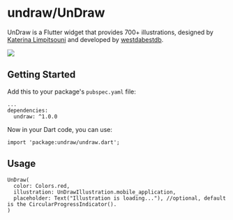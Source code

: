 # undraw/UnDraw

UnDraw is a Flutter widget that provides 700+ illustrations, designed by [Katerina Limpitsouni](https://twitter.com/ninalimpi) and developed by [westdabestdb](https://www.instagram.com/westdabestdb/).

![](https://media.giphy.com/media/MBf2NBhUXaEufSZFfa/giphy.gif)

## Getting Started
Add this to your package's `pubspec.yaml` file:
```
...
dependencies:
  undraw: ^1.0.0
```

Now in your Dart code, you can use:
```
import 'package:undraw/undraw.dart';
```

## Usage
```
UnDraw(
  color: Colors.red,
  illustration: UnDrawIllustration.mobile_application,
  placeholder: Text("Illustration is loading..."), //optional, default is the CircularProgressIndicator().
)
```
